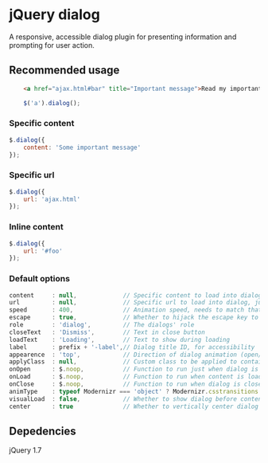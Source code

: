 # jQuery dialog
A responsive, accessible dialog plugin for presenting information and prompting for user action.

## Recommended usage
```html
	<a href="ajax.html#bar" title="Important message">Read my important message</a>
```
```javascript
	$('a').dialog();
```

### Specific content
```javascript
$.dialog({
	content: 'Some important message'
});
```

### Specific url
```javascript
$.dialog({
	url: 'ajax.html'
});
```

### Inline content
```javascript
$.dialog({
	url: '#foo'
});
```

### Default options
```javascript
content		: null,				// Specific content to load into dialog
url			: null,				// Specific url to load into dialog, just like any anchor link
speed		: 400,				// Animation speed, needs to match that which is set in CSS
escape		: true,				// Whether to hijack the escape key to close dialog (only while dialog is visible)
role		: 'dialog',			// The dialogs' role
closeText	: 'Dismiss',		// Text in close button
loadText	: 'Loading',		// Text to show during loading
label		: prefix + '-label',// Dialog title ID, for accessibility
appearence	: 'top',			// Direction of dialog animation (open/close)
applyClass	: null,				// Custom class to be applied to container
onOpen		: $.noop,			// Function to run just when dialog is created (but empty) and availible in the DOM
onLoad		: $.noop,			// Function to run when content is loaded and ready
onClose		: $.noop,			// Function to run when dialog is closed
animType	: typeof Modernizr === 'object' ? Modernizr.csstransitions ? 'css' : 'animate' : 'animate', // Pick animation technique
visualLoad	: false,			// Whether to show dialog before content is loaded
center		: true				// Whether to vertically center dialog in window (if there's room)
```

## Depedencies
jQuery 1.7